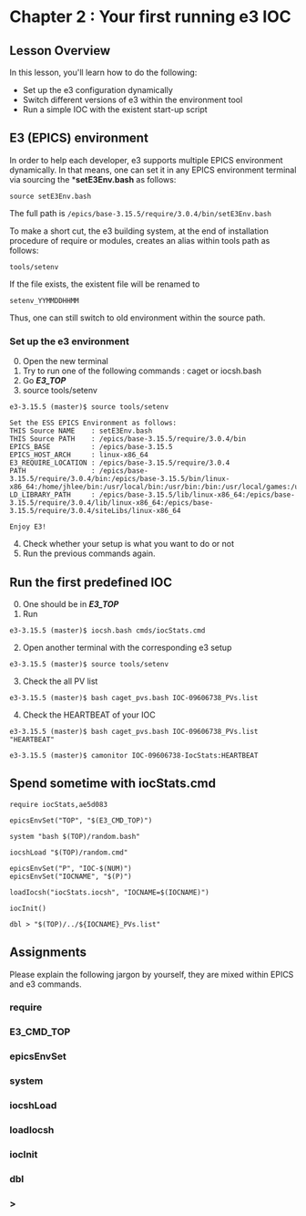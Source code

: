 # Chapter 2 : Your first running e3 IOC

## Lesson Overview

In this lesson, you'll learn how to do the following:
* Set up the e3 configuration dynamically
* Switch different versions of e3 within the environment tool
* Run a simple IOC with the existent start-up script


## E3 (EPICS) environment


In order to help each developer, e3 supports multiple EPICS environment dynamically. In that means, one can set it in any EPICS environment terminal via sourcing the ***setE3Env.bash** as follows:

```
source setE3Env.bash
```

The full path is ```/epics/base-3.15.5/require/3.0.4/bin/setE3Env.bash```

To make a short cut, the e3 building system, at the end of installation procedure of require or modules, creates an alias within tools path as follows:
```
tools/setenv
```
If the file exists, the existent file will be renamed to
```
setenv_YYMMDDHHMM
```

Thus, one can still switch to old environment within the source path.


### Set up the e3 environment

0. Open the new terminal
1. Try to run one of the following commands : caget or iocsh.bash
2. Go ***E3_TOP***
3. source tools/setenv
```
e3-3.15.5 (master)$ source tools/setenv

Set the ESS EPICS Environment as follows:
THIS Source NAME    : setE3Env.bash
THIS Source PATH    : /epics/base-3.15.5/require/3.0.4/bin
EPICS_BASE          : /epics/base-3.15.5
EPICS_HOST_ARCH     : linux-x86_64
E3_REQUIRE_LOCATION : /epics/base-3.15.5/require/3.0.4
PATH                : /epics/base-3.15.5/require/3.0.4/bin:/epics/base-3.15.5/bin/linux-x86_64:/home/jhlee/bin:/usr/local/bin:/usr/bin:/bin:/usr/local/games:/usr/games
LD_LIBRARY_PATH     : /epics/base-3.15.5/lib/linux-x86_64:/epics/base-3.15.5/require/3.0.4/lib/linux-x86_64:/epics/base-3.15.5/require/3.0.4/siteLibs/linux-x86_64

Enjoy E3!
```
4. Check whether your setup is what you want to do or not
5. Run the previous commands again.


## Run the first predefined IOC

0. One should be in ***E3_TOP***
1. Run
``` 
e3-3.15.5 (master)$ iocsh.bash cmds/iocStats.cmd 
```
2. Open another terminal with the corresponding e3 setup
```
e3-3.15.5 (master)$ source tools/setenv
```
3. Check the all PV list
```
e3-3.15.5 (master)$ bash caget_pvs.bash IOC-09606738_PVs.list
```
4. Check the HEARTBEAT of your IOC

```
e3-3.15.5 (master)$ bash caget_pvs.bash IOC-09606738_PVs.list "HEARTBEAT"
```

```
e3-3.15.5 (master)$ camonitor IOC-09606738-IocStats:HEARTBEAT
```


## Spend sometime with iocStats.cmd 

```
require iocStats,ae5d083

epicsEnvSet("TOP", "$(E3_CMD_TOP)")

system "bash $(TOP)/random.bash"

iocshLoad "$(TOP)/random.cmd"

epicsEnvSet("P", "IOC-$(NUM)")
epicsEnvSet("IOCNAME", "$(P)")

loadIocsh("iocStats.iocsh", "IOCNAME=$(IOCNAME)")

iocInit()

dbl > "$(TOP)/../${IOCNAME}_PVs.list"
```

## Assignments

Please explain the following jargon by yourself, they are mixed within EPICS and e3 commands.

### require

### E3_CMD_TOP

### epicsEnvSet

### system

### iocshLoad

### loadIocsh

### iocInit

### dbl

### > 
